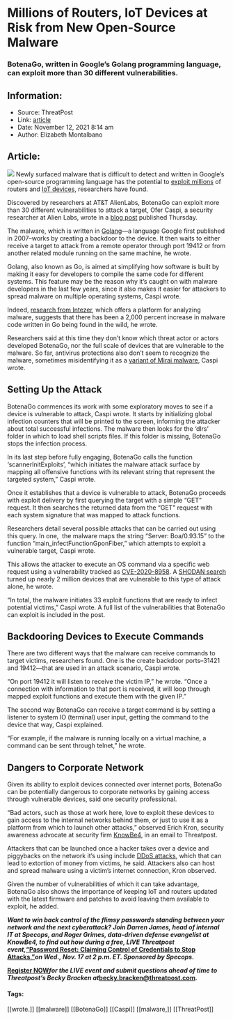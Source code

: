 # Millions of Routers, IoT Devices at Risk from New Open-Source Malware
### BotenaGo, written in Google’s Golang programming language, can exploit more than 30 different vulnerabilities.

## Information:
+ Source: ThreatPost
+ Link: [article](https://kasperskycontenthub.com/threatpost-global/?p=176270)
+ Date: November 12, 2021  8:14 am
+ Author: Elizabeth Montalbano


## Article:
![](https://media.threatpost.com/wp-content/uploads/sites/103/2021/11/12081341/code-malware.jpg)
Newly surfaced malware that is difficult to detect and written in Google’s open-source programming language has the potential to [exploit millions](https://threatpost.com/bug-iot-millions-devices-attackers-eavesdrop/168729/) of routers and [IoT devices](https://threatpost.com/iot-attacks-doubling/169224/), researchers have found.


Discovered by researchers at AT&T AlienLabs, BotenaGo can exploit more than 30 different vulnerabilities to attack a target, Ofer Caspi, a security researcher at Alien Labs, wrote in a [blog post](https://cybersecurity.att.com/blogs/labs-research/att-alien-labs-finds-new-golang-malwarebotenago-targeting-millions-of-routers-and-iot-devices-with-more-than-30-exploits) published Thursday.


The malware, which is written in [Golang](https://golang.org/)—a language Google first published in 2007–works by creating a backdoor to the device. It then waits to either receive a target to attack from a remote operator through port 19412 or from another related module running on the same machine, he wrote.


Golang, also known as Go, is aimed at simplifying how software is built by making it easy for developers to compile the same code for different systems. This feature may be the reason why it’s caught on with malware developers in the last few years, since it also makes it easier for attackers to spread malware on multiple operating systems, Caspi wrote.


Indeed, [research from Intezer](https://www.intezer.com/blog/malware-analysis/year-of-the-gopher-2020-go-malware-round-up/), which offers a platform for analyzing malware, suggests that there has been a 2,000 percent increase in malware code written in Go being found in the wild, he wrote.


Researchers said at this time they don’t know which threat actor or actors developed BotenaGo, nor the full scale of devices that are vulnerable to the malware. So far, antivirus protections also don’t seem to recognize the malware, sometimes misidentifying it as a [variant of Mirai malware](https://threatpost.com/mirai-variant-sonicwall-d-link-iot/164811/), Caspi wrote.


**Setting Up the Attack**
-------------------------


BotenaGo commences its work with some exploratory moves to see if a device is vulnerable to attack, Caspi wrote. It starts by initializing global infection counters that will be printed to the screen, informing the attacker about total successful infections. The malware then looks for the ‘dlrs’ folder in which to load shell scripts files. If this folder is missing, BotenaGo stops the infection process.


In its last step before fully engaging, BotenaGo calls the function ‘scannerInitExploits’, “which initiates the malware attack surface by mapping all offensive functions with its relevant string that represent the targeted system,” Caspi wrote.


Once it establishes that a device is vulnerable to attack, BotenaGo proceeds with exploit delivery by first querying the target with a simple “GET” request. It then searches the returned data from the “GET” request with each system signature that was mapped to attack functions.


Researchers detail several possible attacks that can be carried out using this query. In one,  the malware maps the string “Server: Boa/0.93.15” to the function “main\_infectFunctionGponFiber,” which attempts to exploit a vulnerable target, Caspi wrote.


This allows the attacker to execute an OS command via a specific web request using a vulnerability tracked as [CVE-2020-8958](https://cve.mitre.org/cgi-bin/cvename.cgi?name=CVE-2020-8958). A [SHODAN search](https://www.shodan.io/) turned up nearly 2 million devices that are vulnerable to this type of attack alone, he wrote.


“In total, the malware initiates 33 exploit functions that are ready to infect potential victims,” Caspi wrote. A full list of the vulnerabilities that BotenaGo can exploit is included in the post.


**Backdooring Devices to Execute Commands**
-------------------------------------------


There are two different ways that the malware can receive commands to target victims, researchers found. One is the create backdoor ports–31421 and 19412—that are used in an attack scenario, Caspi wrote.


“On port 19412 it will listen to receive the victim IP,” he wrote. “Once a connection with information to that port is received, it will loop through mapped exploit functions and execute them with the given IP.”


The second way BotenaGo can receive a target command is by setting a listener to system IO (terminal) user input, getting the command to the device that way, Caspi explained.


“For example, if the malware is running locally on a virtual machine, a command can be sent through telnet,” he wrote.


**Dangers to Corporate Network**
--------------------------------


Given its ability to exploit devices connected over internet ports, BotenaGo can be potentially dangerous to corporate networks by gaining access through vulnerable devices, said one security professional.


“Bad actors, such as those at work here, love to exploit these devices to gain access to the internal networks behind them, or just to use it as a platform from which to launch other attacks,” observed Erich Kron, security awareness advocate at security firm [KnowBe4](http://www.knowbe4.com/), in an email to Threatpost.


Attackers that can be launched once a hacker takes over a device and piggybacks on the network it’s using include [DDoS attacks](https://threatpost.com/ddos-attacks-records-q3/176082/), which that can lead to extortion of money from victims, he said. Attackers also can host and spread malware using a victim’s internet connection, Kron observed.


Given the number of vulnerabilities of which it can take advantage, BotenaGo also shows the importance of keeping IoT and routers updated with the latest firmware and patches to avoid leaving them available to exploit, he added.


***Want to win back control of the flimsy passwords standing between your network and the next cyberattack? Join Darren James, head of internal IT at Specops, and Roger Grimes, data-driven defense evangelist at KnowBe4, to find out how during a free, LIVE Threatpost event,***[**“Password Reset: Claiming Control of Credentials to Stop Attacks,”**](https://bit.ly/3bBMX30)***on Wed., Nov. 17 at 2 p.m. ET. Sponsored by Specops.***


[**Register NOW**](https://bit.ly/3bBMX30)***for the LIVE event and submit questions ahead of time to Threatpost’s Becky Bracken at***[**becky.bracken@threatpost.com**](mailto:becky.bracken@threatpost.com)***.***




#### Tags:
[[wrote.]] [[malware]] [[BotenaGo]] [[Caspi]] [[malware,]] [[ThreatPost]]
